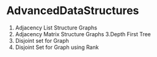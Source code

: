 # AdvancedDataStructures
1. Adjacency List Structure Graphs
2. Adjacency Matrix Structure Graphs
 3.Depth First Tree
4. Disjoint set for Graph
5. Disjoint Set for Graph using Rank
